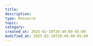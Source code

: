 ```yaml
---
title: 
description: 
type: Resource
topic: 
category:
created_at: 2025-02-10T20:49:00-05:00
modified_at: 2025-02-10T20:49:00-05:00
---
```


